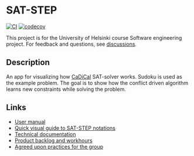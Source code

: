 # SAT-STEP
[![CI](https://github.com//SAT-STEP/SAT-STEP/actions/workflows/ci.yml/badge.svg?branch=main)](https://github.com//SAT-STEP/SAT-STEP/actions/workflows/ci.yml)
[![codecov](https://codecov.io/gh/SAT-STEP/SAT-STEP/graph/badge.svg?token=SJQY6B10OJ)](https://codecov.io/gh/SAT-STEP/SAT-STEP)

This project is for the University of Helsinki course Software engineering project. For feedback and questions, see [discussions](https://github.com/SAT-STEP/SAT-STEP/discussions).

## Description
An app for visualizing how [CaDiCal](https://github.com/arminbiere/cadical) SAT-solver works. Sudoku is used as the example problem. The goal is to show how the conflict driven algorithm learns new constraints while solving the problem.

## Links
- [User manual](https://github.com/SAT-STEP/SAT-STEP/wiki/User-manual)
- [Quick visual guide to SAT-STEP notations](https://github.com/SAT-STEP/SAT-STEP/wiki/Quick-visual-guide-to-SAT%E2%80%90STEP-notations)
- [Technical documentation](https://github.com/SAT-STEP/SAT-STEP/wiki/Technical-documentation)
- [Product backlog and workhours](https://docs.google.com/spreadsheets/d/10uVJry0DMARkRh1FE6oqYXzprBYj8cL7fjpnKQULlAQ/edit?usp=sharing)
- [Agreed upon practices for the group](https://github.com/SAT-STEP/SAT-STEP/blob/main/practices.md)
